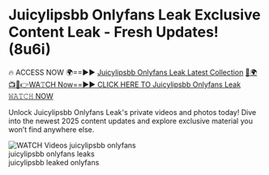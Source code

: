 # Juicylipsbb Onlyfans Leak Exclusive Content Leak - Fresh Updates! (8u6i)

🔥 ACCESS NOW 🌍==►► <a href="https://tinyurl.com/3fjeunct" rel="nofollow">Juicylipsbb Onlyfans Leak Latest Collection</a></h3>
[🔴🌍📺📱👉WA𝚃CH Now==►► CLICK HERE TO Juicylipsbb Onlyfans Leak 𝚆𝙰𝚃𝙲𝙷 NOW](https://tinyurl.com/3fjeunct)

Unlock Juicylipsbb Onlyfans Leak's private videos and photos today! Dive into the newest 2025 content updates and explore exclusive material you won’t find anywhere else.


<a href="https://tinyurl.com/3fjeunct" rel="nofollow" data-target="animated-image.originalLink"><img src="https://camo.githubusercontent.com/8a4f000d20f83aca3bf7ec5f350d767afa0574a8a352519fd8cfa583a6f93a33/68747470733a2f2f692e696d6775722e636f6d2f644a486b345a712e676966" alt="WATCH Videos" data-canonical-src="https://i.imgur.com/dJHk4Zq.gif" style="max-width: 100%; display: inline-block;" data-target="animated-image.originalImage"></a>
juicylipsbb onlyfans<br>
juicylipsbb onlyfans leaks<br>
juicylipsbb leaked onlyfans